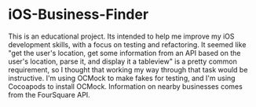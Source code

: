 # iOS-Business-Finder

This is an educational project. Its intended to help me improve my iOS
development skills, with a focus on testing and refactoring. It seemed like
"get the user's location, get some information from an API based on the user's
location, parse it, and display it a tableview" is a pretty common requirement,
so I thought that working my way through that task would be instructive. I'm
using OCMock to make fakes for testing, and I'm using Cocoapods to install
OCMock. Information on nearby businesses comes from the FourSquare API.
